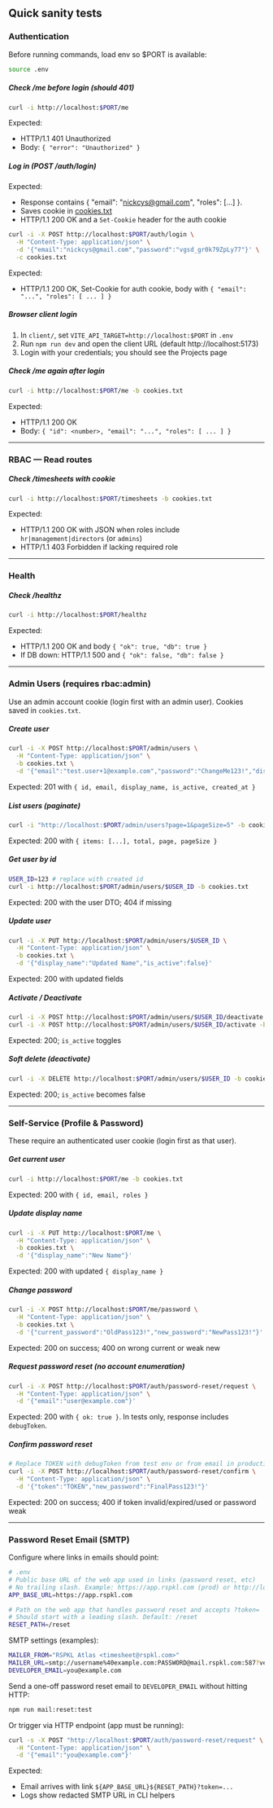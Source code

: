 ## Quick sanity tests

### Authentication

Before running commands, load env so $PORT is available:
```bash
source .env
```

##### Check /me before login (should 401)
```bash
curl -i http://localhost:$PORT/me
```
Expected:
- HTTP/1.1 401 Unauthorized
- Body: `{ "error": "Unauthorized" }`

##### Log in (POST /auth/login)
Expected:
- Response contains { "email": "nickcys@gmail.com", "roles": [...] }.
- Saves cookie in [cookies.txt](./cookies.txt)
- HTTP/1.1 200 OK and a `Set-Cookie` header for the auth cookie
```bash
curl -i -X POST http://localhost:$PORT/auth/login \
  -H "Content-Type: application/json" \
  -d '{"email":"nickcys@gmail.com","password":"vgsd_gr0k79ZpLy77"}' \
  -c cookies.txt
```
Expected:
- HTTP/1.1 200 OK, Set-Cookie for auth cookie, body with `{ "email": "...", "roles": [ ... ] }`

##### Browser client login
1. In `client/`, set `VITE_API_TARGET=http://localhost:$PORT` in `.env`
2. Run `npm run dev` and open the client URL (default http://localhost:5173)
3. Login with your credentials; you should see the Projects page

##### Check /me again after login
```bash
curl -i http://localhost:$PORT/me -b cookies.txt
```
Expected:
- HTTP/1.1 200 OK
- Body: `{ "id": <number>, "email": "...", "roles": [ ... ] }`

---

### RBAC — Read routes

##### Check /timesheets with cookie
```bash
curl -i http://localhost:$PORT/timesheets -b cookies.txt
```
Expected:
- HTTP/1.1 200 OK with JSON when roles include `hr|management|directors` (or `admins`)
- HTTP/1.1 403 Forbidden if lacking required role

---

### Health

##### Check /healthz
```bash
curl -i http://localhost:$PORT/healthz
```
Expected:
- HTTP/1.1 200 OK and body `{ "ok": true, "db": true }`
- If DB down: HTTP/1.1 500 and `{ "ok": false, "db": false }`

---

### Admin Users (requires rbac:admin)

Use an admin account cookie (login first with an admin user). Cookies saved in `cookies.txt`.

##### Create user
```bash
curl -i -X POST http://localhost:$PORT/admin/users \
  -H "Content-Type: application/json" \
  -b cookies.txt \
  -d '{"email":"test.user+1@example.com","password":"ChangeMe123!","display_name":"Test User","is_active":true}'
```
Expected: 201 with `{ id, email, display_name, is_active, created_at }`

##### List users (paginate)
```bash
curl -i "http://localhost:$PORT/admin/users?page=1&pageSize=5" -b cookies.txt
```
Expected: 200 with `{ items: [...], total, page, pageSize }`

##### Get user by id
```bash
USER_ID=123 # replace with created id
curl -i http://localhost:$PORT/admin/users/$USER_ID -b cookies.txt
```
Expected: 200 with the user DTO; 404 if missing

##### Update user
```bash
curl -i -X PUT http://localhost:$PORT/admin/users/$USER_ID \
  -H "Content-Type: application/json" \
  -b cookies.txt \
  -d '{"display_name":"Updated Name","is_active":false}'
```
Expected: 200 with updated fields

##### Activate / Deactivate
```bash
curl -i -X POST http://localhost:$PORT/admin/users/$USER_ID/deactivate -b cookies.txt
curl -i -X POST http://localhost:$PORT/admin/users/$USER_ID/activate -b cookies.txt
```
Expected: 200; `is_active` toggles

##### Soft delete (deactivate)
```bash
curl -i -X DELETE http://localhost:$PORT/admin/users/$USER_ID -b cookies.txt
```
Expected: 200; `is_active` becomes false

---

### Self-Service (Profile & Password)

These require an authenticated user cookie (login first as that user).

##### Get current user
```bash
curl -i http://localhost:$PORT/me -b cookies.txt
```
Expected: 200 with `{ id, email, roles }`

##### Update display name
```bash
curl -i -X PUT http://localhost:$PORT/me \
  -H "Content-Type: application/json" \
  -b cookies.txt \
  -d '{"display_name":"New Name"}'
```
Expected: 200 with updated `{ display_name }`

##### Change password
```bash
curl -i -X POST http://localhost:$PORT/me/password \
  -H "Content-Type: application/json" \
  -b cookies.txt \
  -d '{"current_password":"OldPass123!","new_password":"NewPass123!"}'
```
Expected: 200 on success; 400 on wrong current or weak new

##### Request password reset (no account enumeration)
```bash
curl -i -X POST http://localhost:$PORT/auth/password-reset/request \
  -H "Content-Type: application/json" \
  -d '{"email":"user@example.com"}'
```
Expected: 200 with `{ ok: true }`. In tests only, response includes `debugToken`.

##### Confirm password reset
```bash
# Replace TOKEN with debugToken from test env or from email in production
curl -i -X POST http://localhost:$PORT/auth/password-reset/confirm \
  -H "Content-Type: application/json" \
  -d '{"token":"TOKEN","new_password":"FinalPass123!"}'
```
Expected: 200 on success; 400 if token invalid/expired/used or password weak

---

### Password Reset Email (SMTP)

Configure where links in emails should point:

```bash
# .env
# Public base URL of the web app used in links (password reset, etc)
# No trailing slash. Example: https://app.rspkl.com (prod) or http://localhost:5173 (dev)
APP_BASE_URL=https://app.rspkl.com

# Path on the web app that handles password reset and accepts ?token=
# Should start with a leading slash. Default: /reset
RESET_PATH=/reset
```

SMTP settings (examples):

```bash
MAILER_FROM="RSPKL Atlas <timesheet@rspkl.com>"
MAILER_URL=smtp://username%40example.com:PASSWORD@mail.rspkl.com:587?verify_peer=0
DEVELOPER_EMAIL=you@example.com
```

Send a one-off password reset email to `DEVELOPER_EMAIL` without hitting HTTP:

```bash
npm run mail:reset:test
```

Or trigger via HTTP endpoint (app must be running):

```bash
curl -s -X POST "http://localhost:$PORT/auth/password-reset/request" \
  -H "Content-Type: application/json" \
  -d '{"email":"you@example.com"}'
```

Expected:
- Email arrives with link `${APP_BASE_URL}${RESET_PATH}?token=...`
- Logs show redacted SMTP URL in CLI helpers
